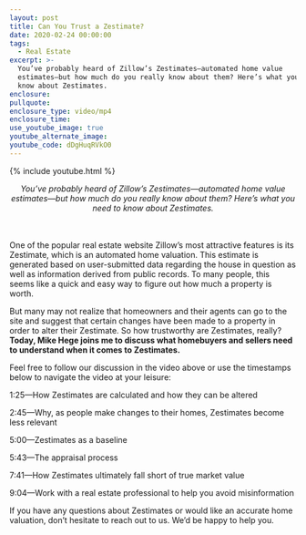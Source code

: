 ```yaml
---
layout: post
title: Can You Trust a Zestimate?
date: 2020-02-24 00:00:00
tags:
  - Real Estate
excerpt: >-
  You’ve probably heard of Zillow’s Zestimates—automated home value
  estimates—but how much do you really know about them? Here’s what you need to
  know about Zestimates.
enclosure:
pullquote:
enclosure_type: video/mp4
enclosure_time:
use_youtube_image: true
youtube_alternate_image:
youtube_code: dDgHuqRVkO0
---
```


{% include youtube.html %}

<center><em>You&rsquo;ve probably heard of Zillow&rsquo;s Zestimates&mdash;automated home value estimates&mdash;but how much do you really know about them? Here&rsquo;s what you need to know about Zestimates.</em></center>

<center>&nbsp;</center>

<center>&nbsp;</center>

One of the popular real estate website Zillow’s most attractive features is its Zestimate, which is an automated home valuation. This estimate is generated based on user-submitted data regarding the house in question as well as information derived from public records. To many people, this seems like a quick and easy way to figure out how much a property is worth.

But many may not realize that homeowners and their agents can go to the site and suggest that certain changes have been made to a property in order to alter their Zestimate. So how trustworthy are Zestimates, really? **Today, Mike Hege joins me to discuss what homebuyers and sellers need to understand when it comes to Zestimates.**

Feel free to follow our discussion in the video above or use the timestamps below to navigate the video at your leisure:

1:25—How Zestimates are calculated and how they can be altered

2:45—Why, as people make changes to their homes, Zestimates become less relevant

5:00—Zestimates as a baseline

5:43—The appraisal process

7:41—How Zestimates ultimately fall short of true market value

9:04—Work with a real estate professional to help you avoid misinformation

If you have any questions about Zestimates or would like an accurate home valuation, don’t hesitate to reach out to us. We’d be happy to help you.

&nbsp;